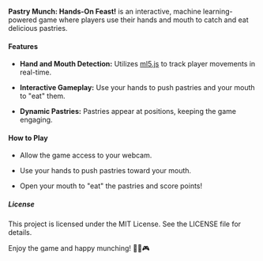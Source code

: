 **Pastry Munch: Hands-On Feast!** is an interactive, machine learning-powered game where players use their hands and mouth to catch and eat delicious pastries.

#### Features
- **Hand and Mouth Detection:** Utilizes [ml5.js](https://ml5js.org/) to track player movements in real-time.

- **Interactive Gameplay:** Use your hands to push pastries and your mouth to "eat" them.

- **Dynamic Pastries:** Pastries appear at  positions, keeping the game engaging.


#### How to Play
- Allow the game access to your webcam.

- Use your hands to push pastries toward your mouth.

- Open your mouth to "eat" the pastries and score points!

##### License
This project is licensed under the MIT License. See the LICENSE file for details.

Enjoy the game and happy munching! 🍩🍰🎮